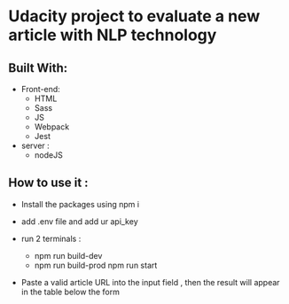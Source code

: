 # Udacity project to evaluate a new article with NLP technology

## Built With:

- Front-end:
  - HTML
  - Sass
  - JS
  - Webpack
  - Jest
- server :
  - nodeJS

## How to use it :

- Install the packages using npm i
- add .env file and add ur api_key
- run 2 terminals :

  - npm run build-dev
  - npm run build-prod npm run start

- Paste a valid article URL into the input field , then the result will appear in the table below the form
